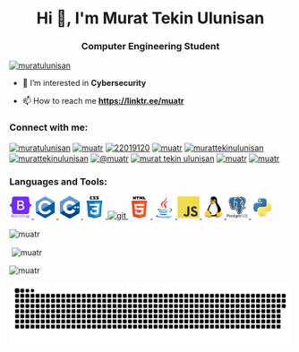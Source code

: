 <h1 align="center">Hi 👋, I'm Murat Tekin Ulunisan</h1>
<h3 align="center">Computer Engineering Student</h3>

<p align="left"> <a href="https://twitter.com/muratulunisan" target="blank"><img src="https://img.shields.io/twitter/follow/muratulunisan?logo=twitter&style=for-the-badge" alt="muratulunisan" /></a> </p>

- 🌱 I’m interested in **Cybersecurity**

- 📫 How to reach me **https://linktr.ee/muatr**

<h3 align="left">Connect with me:</h3>
<p align="left">
<a href="https://twitter.com/muratulunisan" target="blank"><img align="center" src="https://raw.githubusercontent.com/rahuldkjain/github-profile-readme-generator/master/src/images/icons/Social/twitter.svg" alt="muratulunisan" height="30" width="40" /></a>
<a href="https://linkedin.com/in/muatr" target="blank"><img align="center" src="https://raw.githubusercontent.com/rahuldkjain/github-profile-readme-generator/master/src/images/icons/Social/linked-in-alt.svg" alt="muatr" height="30" width="40" /></a>
<a href="https://stackoverflow.com/users/22019120" target="blank"><img align="center" src="https://raw.githubusercontent.com/rahuldkjain/github-profile-readme-generator/master/src/images/icons/Social/stack-overflow.svg" alt="22019120" height="30" width="40" /></a>
<a href="https://codesandbox.com/muatr" target="blank"><img align="center" src="https://raw.githubusercontent.com/rahuldkjain/github-profile-readme-generator/master/src/images/icons/Social/codesandbox.svg" alt="muatr" height="30" width="40" /></a>
<a href="https://kaggle.com/murattekinulunisan" target="blank"><img align="center" src="https://raw.githubusercontent.com/rahuldkjain/github-profile-readme-generator/master/src/images/icons/Social/kaggle.svg" alt="murattekinulunisan" height="30" width="40" /></a>
<a href="https://instagram.com/murattekinulunisan" target="blank"><img align="center" src="https://raw.githubusercontent.com/rahuldkjain/github-profile-readme-generator/master/src/images/icons/Social/instagram.svg" alt="murattekinulunisan" height="30" width="40" /></a>
<a href="https://medium.com/@muatr" target="blank"><img align="center" src="https://raw.githubusercontent.com/rahuldkjain/github-profile-readme-generator/master/src/images/icons/Social/medium.svg" alt="@muatr" height="30" width="40" /></a>
<a href="https://www.youtube.com/c/murat tekin ulunisan" target="blank"><img align="center" src="https://raw.githubusercontent.com/rahuldkjain/github-profile-readme-generator/master/src/images/icons/Social/youtube.svg" alt="murat tekin ulunisan" height="30" width="40" /></a>
<a href="https://www.hackerrank.com/muatr" target="blank"><img align="center" src="https://raw.githubusercontent.com/rahuldkjain/github-profile-readme-generator/master/src/images/icons/Social/hackerrank.svg" alt="muatr" height="30" width="40" /></a>
<a href="https://www.leetcode.com/muatr" target="blank"><img align="center" src="https://raw.githubusercontent.com/rahuldkjain/github-profile-readme-generator/master/src/images/icons/Social/leet-code.svg" alt="muatr" height="30" width="40" /></a>
</p>

<h3 align="left">Languages and Tools:</h3>
<p align="left"> <a href="https://getbootstrap.com" target="_blank" rel="noreferrer"> <img src="https://raw.githubusercontent.com/devicons/devicon/master/icons/bootstrap/bootstrap-plain-wordmark.svg" alt="bootstrap" width="40" height="40"/> </a> <a href="https://www.cprogramming.com/" target="_blank" rel="noreferrer"> <img src="https://raw.githubusercontent.com/devicons/devicon/master/icons/c/c-original.svg" alt="c" width="40" height="40"/> </a> <a href="https://www.w3schools.com/cpp/" target="_blank" rel="noreferrer"> <img src="https://raw.githubusercontent.com/devicons/devicon/master/icons/cplusplus/cplusplus-original.svg" alt="cplusplus" width="40" height="40"/> </a> <a href="https://www.w3schools.com/css/" target="_blank" rel="noreferrer"> <img src="https://raw.githubusercontent.com/devicons/devicon/master/icons/css3/css3-original-wordmark.svg" alt="css3" width="40" height="40"/> </a> <a href="https://git-scm.com/" target="_blank" rel="noreferrer"> <img src="https://www.vectorlogo.zone/logos/git-scm/git-scm-icon.svg" alt="git" width="40" height="40"/> </a> <a href="https://www.w3.org/html/" target="_blank" rel="noreferrer"> <img src="https://raw.githubusercontent.com/devicons/devicon/master/icons/html5/html5-original-wordmark.svg" alt="html5" width="40" height="40"/> </a> <a href="https://www.java.com" target="_blank" rel="noreferrer"> <img src="https://raw.githubusercontent.com/devicons/devicon/master/icons/java/java-original.svg" alt="java" width="40" height="40"/> </a> <a href="https://developer.mozilla.org/en-US/docs/Web/JavaScript" target="_blank" rel="noreferrer"> <img src="https://raw.githubusercontent.com/devicons/devicon/master/icons/javascript/javascript-original.svg" alt="javascript" width="40" height="40"/> </a> <a href="https://www.linux.org/" target="_blank" rel="noreferrer"> <img src="https://raw.githubusercontent.com/devicons/devicon/master/icons/linux/linux-original.svg" alt="linux" width="40" height="40"/> </a> <a href="https://www.postgresql.org" target="_blank" rel="noreferrer"> <img src="https://raw.githubusercontent.com/devicons/devicon/master/icons/postgresql/postgresql-original-wordmark.svg" alt="postgresql" width="40" height="40"/> </a> <a href="https://www.python.org" target="_blank" rel="noreferrer"> <img src="https://raw.githubusercontent.com/devicons/devicon/master/icons/python/python-original.svg" alt="python" width="40" height="40"/> </a> </p>


<img align="center" height="180em" src="https://github-readme-stats.vercel.app/api/top-langs/?username=muatr&layout=compact&theme=dark" alt=muatr />

<p>&nbsp;<img align="center" height="180em" src="https://github-readme-stats.vercel.app/api?username=muatr&show_icons=true&locale=en&theme=dark" alt="muatr" /></p>

<p><img align="center" height="180em" src="https://github-readme-streak-stats.herokuapp.com/?user=muatr&theme=dark" alt="muatr" /></p>

<picture>
  <source media="(prefers-color-scheme: dark)" srcset="https://raw.githubusercontent.com/muatr/muatr/output/github-contribution-grid-snake-dark.svg">
  <source media="(prefers-color-scheme: light)" srcset="https://raw.githubusercontent.com/muatr/muatr/output/github-contribution-grid-snake.svg">
  <img alt="github contribution grid snake animation" src="https://raw.githubusercontent.com/muatr/muatr/output/github-contribution-grid-snake.svg">
</picture>
